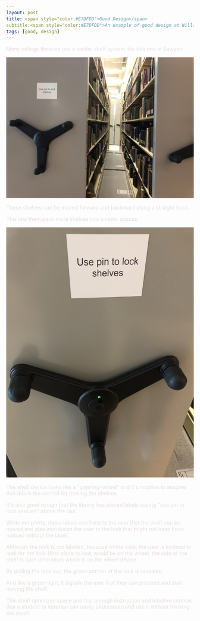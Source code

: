 ```yaml
---
layout: post
title: <span style="color:#E7DFDD">Good Design</span> 
subtitle:<span style="color:#E7DFDD">An example of good design at Williams</span>
tags: [good, design]
---
```


<span style="color:#E7DFDD">Many college libraries use a similar shelf system like this one in Sawyer:</span> 

![Shelf View 1](/img/gd2.jpeg)

<span style="color:#E7DFDD">These shelves can be moved forward and backward along a straight track. </span>

<span style="color:#E7DFDD">This lets them pack more shelves into smaller spaces.</span> 

![Shelf View 2](/img/gd1.jpeg)

<span style="color:#E7DFDD">The shelf device looks like a "steering-wheel" and it's intuitive to assume that this is the control for moving the shelves.</span> 

<span style="color:#E7DFDD">It's also good design that the library has placed labels saying "use pin to lock shelves" above the tool.</span> 

<span style="color:#E7DFDD">While not pretty, these labels confirms to the user that the shelf can be moved and also introduces the user to the lock that might not have been noticed without the label.</span> 

<span style="color:#E7DFDD">Although the lock is not labeled, because of the note, the user is inclined to look for the lock (first place to look would be on the wheel, the side of the shelf is bare otherwise) which is on the wheel device.</span> 

<span style="color:#E7DFDD">By pulling the lock out, the green portion of the lock is revealed.</span>

<span style="color:#E7DFDD">And like a green light, it signals the user that they can proceed and start moving the shelf.</span> 

<span style="color:#E7DFDD">This shelf optimizes space and has enough instruction and intuitive controls that a student or librarian can easily understand and use it without thinking too much.</span>
